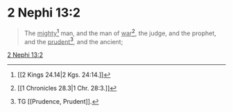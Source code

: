 # 2 Nephi 13:2

> The <u>mighty</u>[^a] man, and the man of <u>war</u>[^b], the judge, and the prophet, and the <u>prudent</u>[^c], and the ancient;

[2 Nephi 13:2](https://www.churchofjesuschrist.org/study/scriptures/bofm/2-ne/13?lang=eng&id=p2#p2)


[^a]: [[2 Kings 24.14|2 Kgs. 24:14.]]
[^b]: [[1 Chronicles 28.3|1 Chr. 28:3.]]
[^c]: TG [[Prudence, Prudent]].

